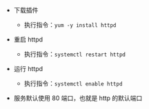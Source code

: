 
- 下载插件
  - 执行指令：`yum -y install httpd`

- 重启 httpd
  - 执行指令：`systemctl restart httpd`

- 运行 httpd 
  - 执行指令：`systemctl enable httpd`


- 服务默认使用 80 端口，也就是 http 的默认端口